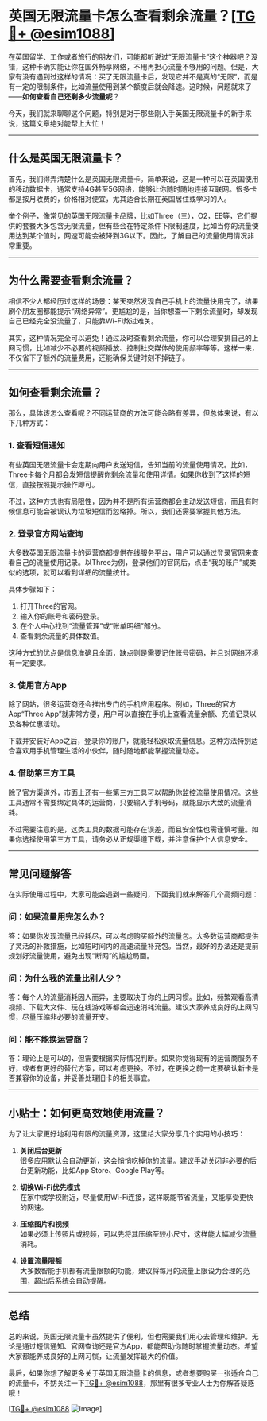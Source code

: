 # 英国无限流量卡怎么查看剩余流量？[[TG💪+ @esim1088](https://t.me/s/esim1088)]

在英国留学、工作或者旅行的朋友们，可能都听说过“无限流量卡”这个神器吧？没错，这种卡确实能让你在国外畅享网络，不用再担心流量不够用的问题。但是，大家有没有遇到过这样的情况：买了无限流量卡后，发现它并不是真的“无限”，而是有一定的限制条件，比如流量使用到某个额度后就会降速。这时候，问题就来了——**如何查看自己还剩多少流量呢**？

今天，我们就来聊聊这个问题，特别是对于那些刚入手英国无限流量卡的新手来说，这篇文章绝对能帮上大忙！

---

## **什么是英国无限流量卡？**

首先，我们得弄清楚什么是英国无限流量卡。简单来说，这是一种可以在英国使用的移动数据卡，通常支持4G甚至5G网络，能够让你随时随地连接互联网。很多卡都是按月收费的，价格相对便宜，尤其适合长期在英国居住或学习的人。

举个例子，像常见的英国无限流量卡品牌，比如Three（三），O2，EE等，它们提供的套餐大多包含无限流量，但有些会在特定条件下限制速度，比如当你的流量使用达到某个值时，网速可能会被降到3G以下。因此，了解自己的流量使用情况非常重要。

---

## **为什么需要查看剩余流量？**

相信不少人都经历过这样的场景：某天突然发现自己手机上的流量快用完了，结果刷个朋友圈都能提示“网络异常”。更尴尬的是，当你想查一下剩余流量时，却发现自己已经完全没流量了，只能靠Wi-Fi熬过难关。

其实，这种情况完全可以避免！通过及时查看剩余流量，你可以合理安排自己的上网习惯，比如减少不必要的视频播放、控制社交媒体的使用频率等等。这样一来，不仅省下了额外的流量费用，还能确保关键时刻不掉链子。

---

## **如何查看剩余流量？**

那么，具体该怎么查看呢？不同运营商的方法可能会略有差异，但总体来说，有以下几种方式：

### **1. 查看短信通知**

有些英国无限流量卡会定期向用户发送短信，告知当前的流量使用情况。比如，Three卡每个月都会发短信提醒你剩余流量和使用详情。如果你收到了这样的短信，直接按照提示操作即可。

不过，这种方式也有局限性，因为并不是所有运营商都会主动发送短信，而且有时候信息可能会被误认为垃圾短信而忽略掉。所以，我们还需要掌握其他方法。

### **2. 登录官方网站查询**

大多数英国无限流量卡的运营商都提供在线服务平台，用户可以通过登录官网来查看自己的流量使用记录。以Three为例，登录他们的官网后，点击“我的账户”或类似的选项，就可以看到详细的流量统计。

具体步骤如下：
1. 打开Three的官网。
2. 输入你的账号和密码登录。
3. 在个人中心找到“流量管理”或“账单明细”部分。
4. 查看剩余流量的具体数值。

这种方式的优点是信息准确且全面，缺点则是需要记住账号密码，并且对网络环境有一定要求。

### **3. 使用官方App**

除了网站，很多运营商还会推出专门的手机应用程序。例如，Three的官方App“Three App”就非常方便，用户可以直接在手机上查看流量余额、充值记录以及各种优惠活动。

下载并安装好App之后，登录你的账户，就能轻松获取流量信息。这种方法特别适合喜欢用手机管理生活的小伙伴，随时随地都能掌握流量动态。

### **4. 借助第三方工具**

除了官方渠道外，市面上还有一些第三方工具可以帮助你监控流量使用情况。这些工具通常不需要绑定具体的运营商，只要输入手机号码，就能显示大致的流量消耗。

不过需要注意的是，这类工具的数据可能存在误差，而且安全性也需谨慎考量。如果你选择使用第三方工具，请务必从正规渠道下载，并注意保护个人信息安全。

---

## **常见问题解答**

在实际使用过程中，大家可能会遇到一些疑问，下面我们就来解答几个高频问题：

### **问：如果流量用完怎么办？**
答：如果你发现流量已经耗尽，可以考虑购买额外的流量包。大多数运营商都提供了灵活的补救措施，比如短时间内的高速流量补充包。当然，最好的办法还是提前规划好流量使用，避免出现“断网”的尴尬局面。

### **问：为什么我的流量比别人少？**
答：每个人的流量消耗因人而异，主要取决于你的上网习惯。比如，频繁观看高清视频、下载大文件、玩在线游戏等都会迅速消耗流量。建议大家养成良好的上网习惯，尽量压缩非必要的流量开支。

### **问：能不能换运营商？**
答：理论上是可以的，但需要根据实际情况判断。如果你觉得现有的运营商服务不好，或者有更好的替代方案，可以考虑更换。不过，在更换之前一定要确认新卡是否兼容你的设备，并妥善处理旧卡的相关事宜。

---

## **小贴士：如何更高效地使用流量？**

为了让大家更好地利用有限的流量资源，这里给大家分享几个实用的小技巧：

1. **关闭后台更新**  
   很多应用默认会自动更新，这会悄悄吃掉你的流量。建议手动关闭非必要的后台更新功能，比如App Store、Google Play等。

2. **切换Wi-Fi优先模式**  
   在家中或学校附近，尽量使用Wi-Fi连接，这样既能节省流量，又能享受更快的网速。

3. **压缩图片和视频**  
   如果必须上传照片或视频，可以先将其压缩至较小尺寸，这样能大幅减少流量消耗。

4. **设置流量限额**  
   大多数智能手机都有流量限额的功能，建议将每月的流量上限设为合理的范围，超出后系统会自动提醒。

---

## **总结**

总的来说，英国无限流量卡虽然提供了便利，但也需要我们用心去管理和维护。无论是通过短信通知、官网查询还是官方App，都能帮助你随时掌握流量动态。希望大家都能养成良好的上网习惯，让流量发挥最大的价值。

最后，如果你想了解更多关于英国无限流量卡的信息，或者想要购买一张适合自己的流量卡，不妨关注一下[TG💪+ @esim1088](https://t.me/s/esim1088)，那里有很多专业人士为你解答疑惑哦！

[[TG💪+ @esim1088](https://t.me/s/esim1088) ![Image](https://i.postimg.cc/4NQfJmqS/Snipaste-2025-05-13-00-14-12.png)]